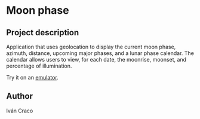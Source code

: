 <h1>Moon phase</h1>
<h2>Project description</h2>
<p>Application that uses geolocation to display the current moon phase, azimuth, distance, upcoming major phases, and a lunar phase calendar. 
The calendar allows users to view, for each date, the moonrise, moonset, and percentage of illumination.</h2>
<p>Try it on an <a href="https://appetize.io/embed/b_r5f63q3dntg3bih2od4hkhxn2m" target="_blank">emulator</a>.</p>
<h2>Author</h2>
<span>Iván Craco</span>
